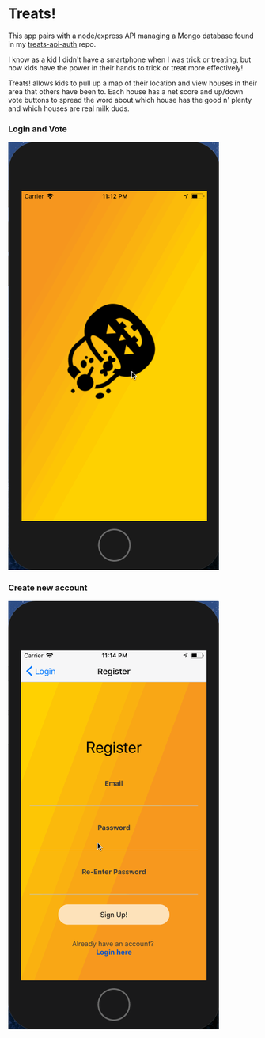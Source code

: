 # Treats!

This app pairs with a node/express API managing a Mongo database found in my [treats-api-auth](https://github.com/eklemen/treats-api-auth) repo.

I know as a kid I didn't have a smartphone when I was trick or treating, but now kids have the power in their hands to trick or treat more effectively!

Treats! allows kids to pull up a map of their location and view houses in their area that others have been to. Each house has a net score and up/down vote buttons to spread the word about which house has the good n' plenty and which houses are real milk duds.

### Login and Vote
![Login and vote](./assets/treats-1.gif)

### Create new account
![New Account](./assets/treats-2.gif)